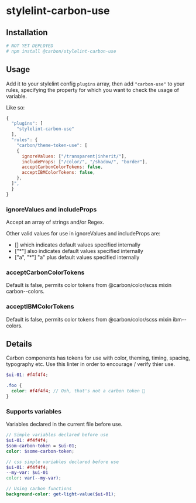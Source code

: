 # stylelint-carbon-use

## Installation

```bash
# NOT YET DEPLOYED
# npm install @carbon/stylelint-carbon-use
```

## Usage

Add it to your stylelint config `plugins` array, then add `"carbon-use"` to your rules,
specifying the property for which you want to check the usage of variable.

Like so:

```js
{
  "plugins": [
    "stylelint-carbon-use"
  ],
  "rules": {
    "carbon/theme-token-use": [
    {
      ignoreValues: ["/transparent|inherit/"],
      includeProps: ["/color/", "/shadow/", "border"],
      acceptCarbonColorTokens: false,
      acceptIBMColorTokens: false,
    },
  ]",
  }
}
```

### ignoreValues and includeProps

Accept an array of strings and/or Regex.

Other valid values for use in ignoreValues and includeProps are:

- [] which indicates default values specified internally
- ["*"] also indicates default values specified internally
- ["a", "*"] "a" plus default values specified internally

### acceptCarbonColorTokens

Default is false, permits color tokens from @carbon/color/scss mixin carbon--colors.

### acceptIBMColorTokens

Default is false, permits color tokens from @carbon/color/scss mixin ibm--colors.

## Details

Carbon components has tokens for use with color, theming, timing, spacing, typography etc. Use this linter in order to encourage / verify thier use.

```scss
$ui-01: #f4f4f4;

.foo {
  color: #f4f4f4; // Ooh, that's not a carbon token 👋
}
```

### Supports variables

Variables declared in the current file before use.

```scss
// Simple variables declared before use
$ui-01: #f4f4f4;
$som-carbon-token = $ui-01;
color: $some-carbon-token;

// css simple variables declared before use
$ui-01: #f4f4f4;
--my-var: $ui-01
color: var(--my-var);

// Using carbon functions
background-color: get-light-value($ui-01);
```
